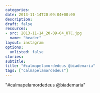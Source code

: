 ```yaml
---
categories:
date: 2013-11-14T20:09:04+00:00
description:
draft: false
resources:
- src: 2013-11-14_20-09-04_UTC.jpg
  name: "header"
layout: instagram
options:
  unlisted: false
stories:
subtitle:
title: "#calmapelamordedeus @biademaria"
tags: ["calmapelamordedeus"]
---
```


"#calmapelamordedeus @biademaria"

